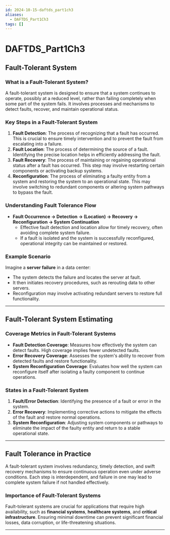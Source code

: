```yaml
---
id: 2024-10-15-daftds_part1ch3
aliases:
  - DAFTDS_Part1Ch3
tags: []
---
```


# DAFTDS_Part1Ch3

## Fault-Tolerant System

### What is a Fault-Tolerant System?

A fault-tolerant system is designed to ensure that a system continues to operate, possibly at a reduced level, rather than failing completely when some part of the system fails. It involves processes and mechanisms to detect faults, recover, and maintain operational status.

### Key Steps in a Fault-Tolerant System

1. **Fault Detection**: The process of recognizing that a fault has occurred. This is crucial to ensure timely intervention and to prevent the fault from escalating into a failure.
2. **Fault Location**: The process of determining the source of a fault. Identifying the precise location helps in efficiently addressing the fault.
3. **Fault Recovery**: The process of maintaining or regaining operational status after a fault has occurred. This step may involve restarting certain components or activating backup systems.
4. **Reconfiguration**: The process of eliminating a faulty entity from a system and restoring the system to an operational state. This may involve switching to redundant components or altering system pathways to bypass the fault.

### Understanding Fault Tolerance Flow

- **Fault Occurrence → Detection → (Location) → Recovery → Reconfiguration → System Continuation**
  - Effective fault detection and location allow for timely recovery, often avoiding complete system failure.
  - If a fault is isolated and the system is successfully reconfigured, operational integrity can be maintained or restored.

### Example Scenario

Imagine a **server failure** in a data center:

- The system detects the failure and locates the server at fault.
- It then initiates recovery procedures, such as rerouting data to other servers.
- Reconfiguration may involve activating redundant servers to restore full functionality.

---

## Fault-Tolerant System Estimating

### Coverage Metrics in Fault-Tolerant Systems

- **Fault Detection Coverage**: Measures how effectively the system can detect faults. High coverage implies fewer undetected faults.
- **Error Recovery Coverage**: Assesses the system's ability to recover from detected faults and restore functionality.
- **System Reconfiguration Coverage**: Evaluates how well the system can reconfigure itself after isolating a faulty component to continue operations.

### States in a Fault-Tolerant System

1. **Fault/Error Detection**: Identifying the presence of a fault or error in the system.
2. **Error Recovery**: Implementing corrective actions to mitigate the effects of the fault and restore normal operations.
3. **System Reconfiguration**: Adjusting system components or pathways to eliminate the impact of the faulty entity and return to a stable operational state.

---

## Fault Tolerance in Practice

A fault-tolerant system involves redundancy, timely detection, and swift recovery mechanisms to ensure continuous operation even under adverse conditions. Each step is interdependent, and failure in one may lead to complete system failure if not handled effectively.

### Importance of Fault-Tolerant Systems

Fault-tolerant systems are crucial for applications that require high availability, such as **financial systems**, **healthcare systems**, and **critical infrastructure**. Ensuring minimal downtime can prevent significant financial losses, data corruption, or life-threatening situations.

---
